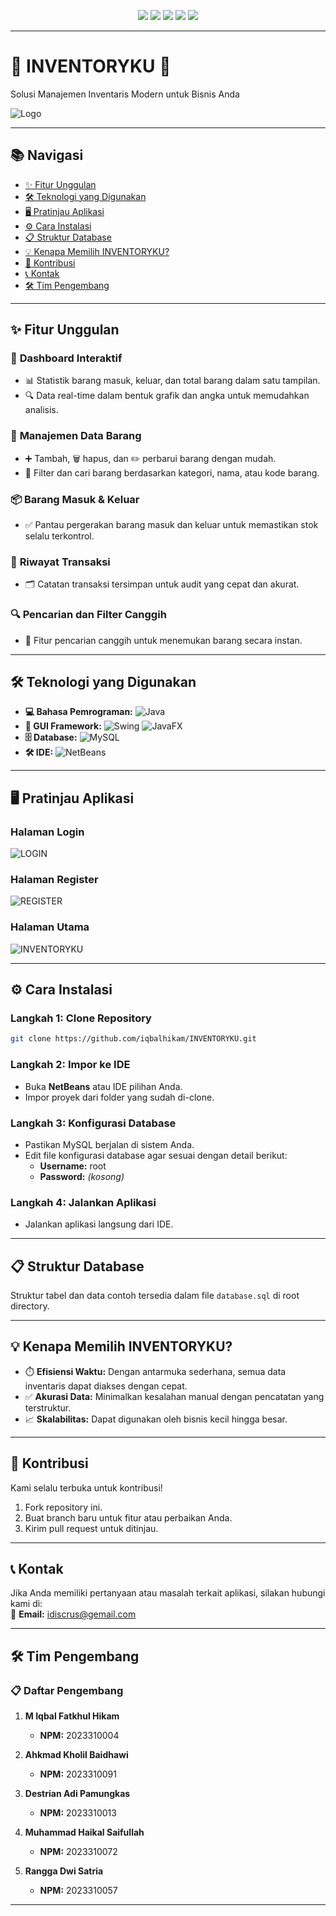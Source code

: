 <p align="center">
  <img src="https://img.shields.io/badge/Java-ED8B00?style=for-the-badge&logo=java&logoColor=white" />
  <img src="https://img.shields.io/badge/Swing-GUI-blue?style=for-the-badge" />
  <img src="https://img.shields.io/badge/JavaFX-8a8a8a?style=for-the-badge" />
  <img src="https://img.shields.io/badge/MySQL-4479A1?style=for-the-badge&logo=mysql&logoColor=white" />
  <img src="https://img.shields.io/badge/NetBeans-1B6AC6?style=for-the-badge&logo=apache-netbeans-ide&logoColor=white" />
</p>

---

# 🌟 **INVENTORYKU** 🌟  
Solusi Manajemen Inventaris Modern untuk Bisnis Anda  

![Logo](Screenshot.png)  

---

## 📚 **Navigasi**  
- [✨ Fitur Unggulan](#-fitur-unggulan)  
- [🛠️ Teknologi yang Digunakan](#️-teknologi-yang-digunakan)  
- [🖥️ Pratinjau Aplikasi](#️-pratinjau-aplikasi)  
- [⚙️ Cara Instalasi](#-cara-instalasi)  
- [📋 Struktur Database](#-struktur-database)  
- [💡 Kenapa Memilih INVENTORYKU?](#-kenapa-memilih-inventoryku)  
- [🤝 Kontribusi](#-kontribusi)  
- [📞 Kontak](#-kontak)  
- [🛠️ Tim Pengembang](#%EF%B8%8F-tim-pengembang)  

---

## ✨ **Fitur Unggulan**  
### 🚀 **Dashboard Interaktif**  
- 📊 Statistik barang masuk, keluar, dan total barang dalam satu tampilan.  
- 🔍 Data real-time dalam bentuk grafik dan angka untuk memudahkan analisis.

### 🛒 **Manajemen Data Barang**  
- ➕ Tambah, 🗑️ hapus, dan ✏️ perbarui barang dengan mudah.  
- 🔎 Filter dan cari barang berdasarkan kategori, nama, atau kode barang.  

### 📦 **Barang Masuk & Keluar**  
- ✅ Pantau pergerakan barang masuk dan keluar untuk memastikan stok selalu terkontrol.  

### 📜 **Riwayat Transaksi**  
- 🗂️ Catatan transaksi tersimpan untuk audit yang cepat dan akurat.

### 🔍 **Pencarian dan Filter Canggih**  
- 🔧 Fitur pencarian canggih untuk menemukan barang secara instan.  

---

## 🛠️ **Teknologi yang Digunakan**  
- **💻 Bahasa Pemrograman:** ![Java](https://img.shields.io/badge/Java-ED8B00?style=for-the-badge&logo=java&logoColor=white)  
- **🎨 GUI Framework:** ![Swing](https://img.shields.io/badge/Swing-GUI-blue?style=for-the-badge)  ![JavaFX](https://img.shields.io/badge/JavaFX-8a8a8a?style=for-the-badge)  
- **🗄️ Database:** ![MySQL](https://img.shields.io/badge/MySQL-4479A1?style=for-the-badge&logo=mysql&logoColor=white)  
- **🛠️ IDE:** ![NetBeans](https://img.shields.io/badge/NetBeans-1B6AC6?style=for-the-badge&logo=apache-netbeans-ide&logoColor=white)  

---

## 🖥️ **Pratinjau Aplikasi**  

### **Halaman Login**  
![LOGIN](Login.png)  

### **Halaman Register**  
![REGISTER](Register.png)  

### **Halaman Utama**  
![INVENTORYKU](Screenshot.png)  

---

## ⚙ **Cara Instalasi**  
### Langkah 1: Clone Repository  
```bash  
git clone https://github.com/iqbalhikam/INVENTORYKU.git  
```  

### Langkah 2: Impor ke IDE  
- Buka **NetBeans** atau IDE pilihan Anda.  
- Impor proyek dari folder yang sudah di-clone.  

### Langkah 3: Konfigurasi Database  
- Pastikan MySQL berjalan di sistem Anda.  
- Edit file konfigurasi database agar sesuai dengan detail berikut:  
  - **Username:** root  
  - **Password:** *(kosong)*  

### Langkah 4: Jalankan Aplikasi  
- Jalankan aplikasi langsung dari IDE.  

---

## 📋 **Struktur Database**  
Struktur tabel dan data contoh tersedia dalam file `database.sql` di root directory.  

---

## 💡 **Kenapa Memilih INVENTORYKU?**  
- ⏱️ **Efisiensi Waktu:** Dengan antarmuka sederhana, semua data inventaris dapat diakses dengan cepat.  
- ✅ **Akurasi Data:** Minimalkan kesalahan manual dengan pencatatan yang terstruktur.  
- 📈 **Skalabilitas:** Dapat digunakan oleh bisnis kecil hingga besar.  

---

## 🤝 **Kontribusi**  
Kami selalu terbuka untuk kontribusi!  
1. Fork repository ini.  
2. Buat branch baru untuk fitur atau perbaikan Anda.  
3. Kirim pull request untuk ditinjau.  

---

## 📞 **Kontak**  
Jika Anda memiliki pertanyaan atau masalah terkait aplikasi, silakan hubungi kami di:  
📧 **Email:** idiscrus@gemail.com  

---

## 🛠️ **Tim Pengembang**  
### 📋 **Daftar Pengembang**  
1. **M Iqbal Fatkhul Hikam**  
   - **NPM:** 2023310004  

2. **Ahkmad Kholil Baidhawi**  
   - **NPM:** 2023310091  

3. **Destrian Adi Pamungkas**  
   - **NPM:** 2023310013  

4. **Muhammad Haikal Saifullah**  
   - **NPM:** 2023310072  

5. **Rangga Dwi Satria**  
   - **NPM:** 2023310057  

---
